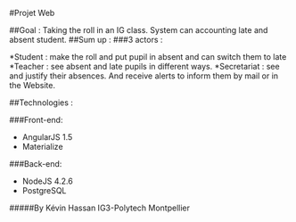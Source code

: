 #Projet Web

##Goal :
Taking the roll in an IG class.
System can accounting late and absent student.
##Sum up :
###3 actors : 

*Student : make the roll and put pupil in absent and can switch them to late
*Teacher : see absent and late pupils in different ways.
*Secretariat : see and justify their absences. And receive alerts to inform them by mail or in the Website. 

##Technologies : 

###Front-end: 
* AngularJS 1.5
* Materialize

###Back-end:
* NodeJS 4.2.6
* PostgreSQL 

#####By Kévin Hassan IG3-Polytech Montpellier
